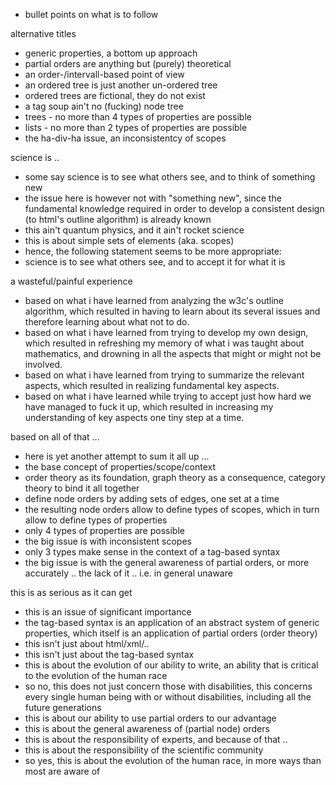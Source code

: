 
- bullet points on what is to follow

alternative titles
- generic properties, a bottom up approach
- partial orders are anything but (purely) theoretical
- an order-/intervall-based point of view
- an ordered tree is just another un-ordered tree
- ordered trees are fictional, they do not exist
- a tag soup ain't no (fucking) node tree
- trees - no more than 4 types of properties are possible
- lists - no more than 2 types of properties are possible
- the ha-div-ha issue, an inconsistentcy of scopes

science is ..
- some say science is to see what others see, and to think of something new
- the issue here is however not with "something new", since the fundamental
  knowledge required in order to develop a consistent design (to html's
  outline algorithm) is already known
- this ain't quantum physics, and it ain't rocket science
- this is about simple sets of elements (aka. scopes)
- hence, the following statement seems to be more appropriate:
- science is to see what others see, and to accept it for what it is

a wasteful/painful experience
- based on what i have learned from analyzing the w3c's outline algorithm,
  which resulted in having to learn about its several issues and therefore
  learning about what not to do.
- based on what i have learned from trying to develop my own design, which
  resulted in refreshing my memory of what i was taught about mathematics,
  and drowning in all the aspects that might or might not be involved.
- based on what i have learned from trying to summarize the relevant
  aspects, which resulted in realizing fundamental key aspects.
- based on what i have learned while trying to accept just how hard
  we have managed to fuck it up, which resulted in increasing my
  understanding of key aspects one tiny step at a time.

based on all of that ...
- here is yet another attempt to sum it all up ...
- the base concept of properties/scope/context
- order theory as its foundation, graph theory as a
  consequence, category theory to bind it all together
- define node orders by adding sets of edges, one set at a time
- the resulting node orders allow to define types of scopes,
  which in turn allow to define types of properties
- only 4 types of properties are possible
- the big issue is with inconsistent scopes
- only 3 types make sense in the context of a tag-based syntax
- the big issue is with the general awareness of partial orders,
  or more accurately .. the lack of it .. i.e. in general unaware

this is as serious as it can get
- this is an issue of significant importance
- the tag-based syntax is an application of an abstract system
  of generic properties, which itself is an application of
  partial orders (order theory)
- this isn't just about html/xml/..
- this isn't just about the tag-based syntax
- this is about the evolution of our ability to write, an
  ability that is critical to the evolution of the human race
- so no, this does not just concern those with disabilities,
  this concerns every single human being with or without
  disabilities, including all the future generations
- this is about our ability to use partial orders to our advantage
- this is about the general awareness of (partial node) orders
- this is about the responsibility of experts, and because of that ..
- this is about the responsibility of the scientific community
- so yes, this is about the evolution of the human race,
  in more ways than most are aware of
